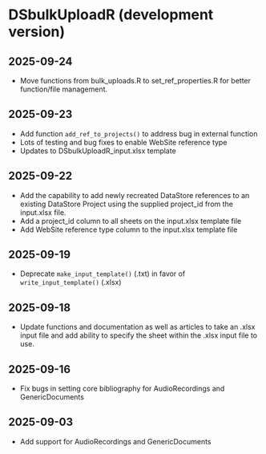 # DSbulkUploadR (development version)

## 2025-09-24
  * Move functions from bulk_uploads.R to set_ref_properties.R for better function/file management.

## 2025-09-23
  * Add function `add_ref_to_projects()` to address bug in external function
  * Lots of testing and bug fixes to enable WebSite reference type
  * Updates to DSbulkUploadR_input.xlsx template

## 2025-09-22
  * Add the capability to add newly recreated DataStore references to an existing DataStore Project using the supplied project_id from the input.xlsx file.
  * Add a project_id column to all sheets on the input.xlsx template file
  * Add WebSite reference type column to the input.xlsx template file

## 2025-09-19
  * Deprecate `make_input_template()` (.txt) in favor of `write_input_template()` (.xlsx)

## 2025-09-18
  * Update functions and documentation as well as articles to take an .xlsx input file and add ability to specify the sheet within the .xlsx input file to use.

## 2025-09-16
  * Fix bugs in setting core bibliography for AudioRecordings and GenericDocuments
  
## 2025-09-03
  * Add support for AudioRecordings and GenericDocuments
